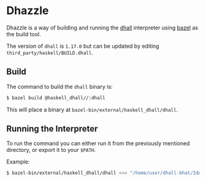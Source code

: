 # Dhazzle

Dhazzle is a way of building and running the [dhall](https://github.com/dhall-lang/dhall-haskell)
interpreter using [bazel](https://bazel.build/) as the build tool.

The version of `dhall` is `1.17.0` but can be updated by editing
`third_party/haskell/BUILD.dhall`.

## Build

The command to build the `dhall` binary is:

```bash
$ bazel build @haskell_dhall//:dhall
```

This will place a binary at `bazel-bin/external/haskell_dhall/dhall`.

## Running the Interpreter

To run the command you can either run it from the previously mentioned directory, or
export it to your `$PATH`.

Example:

```bash
$ bazel-bin/external/haskell_dhall/dhall <<< "/home/user/dhall-bhat/Identity/Type"
```
